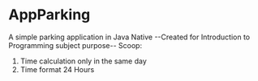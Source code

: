 # AppParking
A simple parking application in Java Native
--Created for Introduction to Programming subject purpose-- 
Scoop:
1. Time calculation only in the same day
2. Time format 24 Hours
